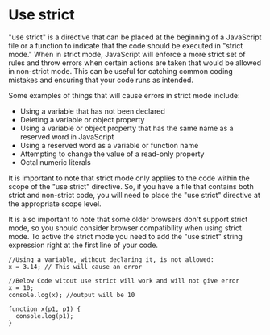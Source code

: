 # Use strict

"use strict" is a directive that can be placed at the beginning of a JavaScript file or a function to indicate that the code should be executed in "strict mode." When in strict mode, JavaScript will enforce a more strict set of rules and throw errors when certain actions are taken that would be allowed in non-strict mode. This can be useful for catching common coding mistakes and ensuring that your code runs as intended.

Some examples of things that will cause errors in strict mode include:

- Using a variable that has not been declared
- Deleting a variable or object property
- Using a variable or object property that has the same name as a reserved word in JavaScript
- Using a reserved word as a variable or function name
- Attempting to change the value of a read-only property
- Octal numeric literals

It is important to note that strict mode only applies to the code within the scope of the "use strict" directive. So, if you have a file that contains both strict and non-strict code, you will need to place the "use strict" directive at the appropriate scope level.

It is also important to note that some older browsers don't support strict mode, so you should consider browser compatibility when using strict mode. To active the strict mode you need to add the "use strict" string expression right at the first line of your code.

```
//Using a variable, without declaring it, is not allowed:
x = 3.14; // This will cause an error

//Below Code witout use strict will work and will not give error
x = 10;
console.log(x); //output will be 10

function x(p1, p1) {
  console.log(p1);
}
```
